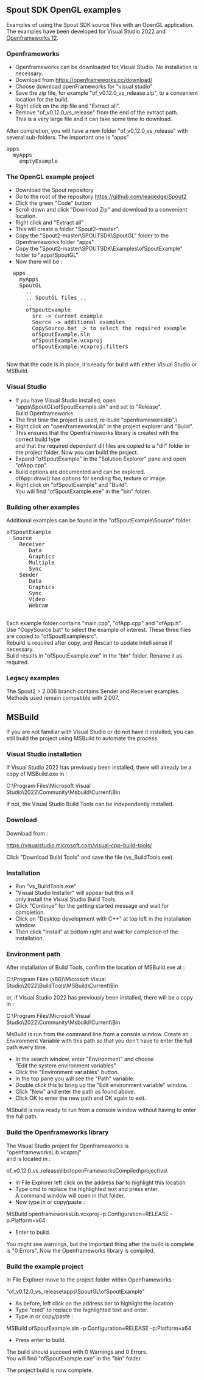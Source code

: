 ## Spout SDK OpenGL examples

Examples of using the Spout SDK source files with an OpenGL application.\
The examples have been developed for Visual Studio 2022 and [Openframeworks 12](https://openframeworks.cc/).

### Openframeworks

- Openframeworks can be downloaded for Visual Studio. No installation is necessary.
- Download from https://openframeworks.cc/download/
- Choose download openFrameworks for "visual studio"
- Save the zip file, for example "of_v0.12.0_vs_release.zip", to a convenient location for the build.
- Right click on the zip file and "Extract all".
- Remove "of_v0.12.0_vs_release" from the end of the extract path.<br>
  This is a very large file and it can take some time to download.

After completion, you will have a new folder "of_v0.12.0_vs_release" with several sub-folders.
The important one is "apps"
<pre>
apps
  myApps
    emptyExample
</pre>

### The OpenGL example project

- Download the Spout repository
- Go to the root of the repository https://github.com/leadedge/Spout2
- Click the green "Code" button
- Scroll down and click "Download Zip" and download to a convenient location.
- Right click and "Extract all"
- This will create a folder "Spout2-master\".
- Copy the "Spout2-master\SPOUTSDK\SpoutGL" folder to the Openframeworks folder "apps\".
- Copy the "Spout2-master\SPOUTSDK\Examples\ofSpoutExample" folder to "apps\SpoutGL\"
- Now there will be :

<pre>
  apps
    myApps
    SpoutGL
	  ..
	  .. SpoutGL files ..
	  ..
	  ofSpoutExample
	    src -> current example
	    Source -> additional examples
	    CopySource.bat _> to select the required example
	    ofSpoutExample.sln
	    ofSpoutExample.vcxproj
	    ofSpoutExample.vcxproj.filters
 </pre>

Now that the code is in place, it's ready for build with either Visual Studio or MSBuild.

### Visual Studio
 
- If you have Visual Studio installed, open "apps\SpoutGL\ofSpoutExample.sln" and set to "Release".<br>
Build Openframeworks<br>
- The first time the project is used, re-build "openframeworkslib".\
- Right click on "openframeworksLib" in the project explorer and "Build".<br>
This ensures that the Openframeworks library is created with the correct build type\
and that the required dependent dll files are copied to a "dll" folder in the project folder.
Now you can build the project.<br> 
- Expand "ofSpoutExample" in the "Solution Explorer" pane and open "ofApp.cpp".<br>
- Build options are documented and can be explored.<br>
ofApp::draw() has options for sending fbo, texture or image.<br>
- Right click on "ofSpoutExample" and "Build".<br>
You will find "ofSpoutExample.exe" in the "bin" folder.

### Building other examples

Additional examples can be found in the "ofSpoutExample\Source" folder

<pre>
ofSpoutExample
  Source
    Receiver
       Data
       Graphics
       Multiple
       Sync
    Sender
       Data
       Graphics
       Sync
       Video
       Webcam
 </pre>
 
Each example folder contains "main.cpp", "ofApp.cpp" and "ofApp.h".\
Use "CopySource.bat" to select the example of interest. These three files are copied to "ofSpoutExample\src\".\
Rebuild is required after copy, and Rescan to update Intellisense if necessary.\
Build results in "ofSpoutExample.exe" in the "bin" folder. Rename it as required.


### Legacy examples

The Spout2 > 2.006 branch contains Sender and Receiver examples. Methods used remain compatible with 2.007. 

   
## MSBuild

If you are not familiar with Visual Studio or do not have it installed, you can still build the project using MSBuild to automate the process.

### Visual Studio installation

If Visual Studio 2022 has previously been installed, there will already be a copy of MSBuild.exe in :

C:\Program Files\Microsoft Visual Studio\2022\Community\Msbuild\Current\Bin

If not, the Visual Studio Build Tools can be independently installed.

### Download

Download from :

https://visualstudio.microsoft.com/visual-cpp-build-tools/

Click "Download Build Tools" and save the file (vs_BuildTools.exe).

### Installation

- Run "vs_BuildTools.exe"
- "Visual Studio Installer" will appear but this will<br>only install the Visual Studio Build Tools.
- Click "Continue" for the getting started message and wait for completion.
- Click on "Desktop development with C++" at top left in the installation window.
- Then click "Install" at bottom right and wait for completion of the installation.

### Environment path

After installation of Build Tools, confirm the location of MSBuild.exe at :

C:\Program Files (x86)\Microsoft Visual Studio\2022\BuildTools\MSBuild\Current\Bin

or, if Visual Studio 2022 has previously been installed, there will be a copy in :

C:\Program Files\Microsoft Visual Studio\2022\Community\Msbuild\Current\Bin

MsBuild is run from the command line from a console window. Create an Environment Variable with this path so that you don't have to enter the full path every time.

- In the search window, enter "Environment" and choose<br>"Edit the system environment variables"
- Click the "Environment variables" button.
- In the top pane you will see the "Path" variable.
- Double click this to bring up the "Edit environment variable" window.
- Click "New" and enter the path as found above.
- Click OK to enter the new path and OK again to exit.

MSbuild is now ready to run from a console window without having to enter the full path.

### Build the Openframeworks library

The Visual Studio project for Openframeworks is "openframeworksLib.vcxproj"<br>
and is located in :

of_v0.12.0_vs_release\libs\openFrameworksCompiled\project\vs\

- In File Explorer left click on the address bar to highlight this location
- Type cmd to replace the highlighted text and press enter.<br>
A command window will open in that folder.
- Now type in or copy/paste :

MSBuild openframeworksLib.vcxproj -p:Configuration=RELEASE -p:Platform=x64

- Enter to build.

You might see warnings, but the important thing after the build is complete is "0 Errors". Now the Openframeworks library is compiled.

	  
### Build the example project

In File Explorer move to the project folder within Openframeworks :

"of_v0.12.0_vs_release\apps\SpoutGL\ofSpoutExample" 

- As before, left click on the address bar to highlight the location
- Type "cmd" to replace the highlighted text and enter.
- Type in or copy/paste :

MSBuild ofSpoutExample.sln -p:Configuration=RELEASE -p:Platform=x64

- Press enter to build.

The build should succeed with 0 Warnings and 0 Errors.<br>
You will find "ofSpoutExample.exe" in the "bin" folder.<br>

The project build is now complete.








